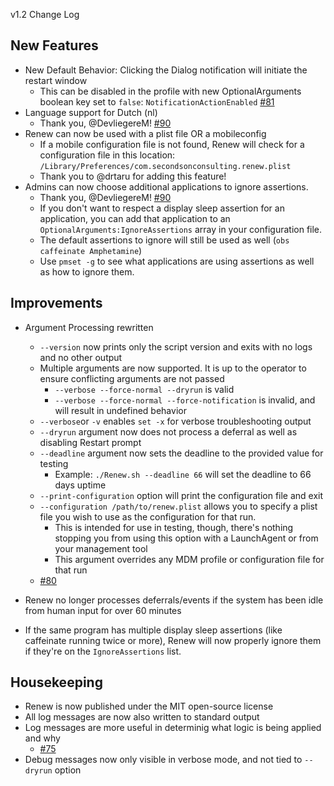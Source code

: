 v1.2 Change Log

## New Features
- New Default Behavior: Clicking the Dialog notification will initiate the restart window
    - This can be disabled in the profile with new OptionalArguments boolean key set to `false`: `NotificationActionEnabled` [#81](https://github.com/SecondSonConsulting/Renew/issues/81)
- Language support for Dutch (nl)
    - Thank you, @DevliegereM! [#90](https://github.com/SecondSonConsulting/Renew/issues/90)
- Renew can now be used with a plist file OR a mobileconfig
    - If a mobile configuration file is not found, Renew will check for a configuration file in this location: `/Library/Preferences/com.secondsonconsulting.renew.plist`
    - Thank you to @drtaru for adding this feature!
- Admins can now choose additional applications to ignore assertions.
    - Thank you, @DevliegereM! [#90](https://github.com/SecondSonConsulting/Renew/issues/90)
    - If you don't want to respect a display sleep assertion for an application, you can add that application to an `OptionalArguments:IgnoreAssertions` array in your configuration file.
    - The default assertions to ignore will still be used as well (`obs caffeinate Amphetamine`)
    - Use `pmset -g` to see what applications are using assertions as well as how to ignore them.

## Improvements
- Argument Processing rewritten
    - `--version` now prints only the script version and exits with no logs and no other output
    - Multiple arguments are now supported. It is up to the operator to ensure conflicting arguments are not passed
        - `--verbose --force-normal --dryrun` is valid
        - `--verbose --force-normal --force-notification` is invalid, and will result in undefined behavior
    - `--verbose`or `-v` enables `set -x` for verbose troubleshooting output
    - `--dryrun` argument now does not process a deferral as well as disabling Restart prompt
    - `--deadline` argument now sets the deadline to the provided value for testing
        - Example: `./Renew.sh --deadline 66` will set the deadline to 66 days uptime
    - `--print-configuration` option will print the configuration file and exit
    - `--configuration /path/to/renew.plist` allows you to specify a plist file you wish to use as the configuration for that run.
        - This is intended for use in testing, though, there's nothing stopping you from using this option with a LaunchAgent or from your management tool
        - This argument overrides any MDM profile or configuration file for that run
    - [#80](https://github.com/SecondSonConsulting/Renew/issues/80)

- Renew no longer processes deferrals/events if the system has been idle from human input for over 60 minutes
- If the same program has multiple display sleep assertions (like caffeinate running twice or more), Renew will now properly ignore them if they're on the `IgnoreAssertions` list.

## Housekeeping
- Renew is now published under the MIT open-source license
- All log messages are now also written to standard output
- Log messages are more useful in determinig what logic is being applied and why
    - [#75](https://github.com/SecondSonConsulting/Renew/issues/75)
- Debug messages now only visible in verbose mode, and not tied to `--dryrun` option